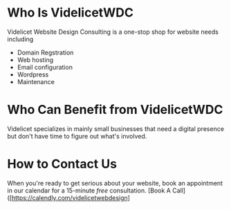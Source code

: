 # Who Is VidelicetWDC

Videlicet Website Design Consulting is a one-stop shop for website needs including
- Domain Regstration
- Web hosting
- Email configuration
- Wordpress 
- Maintenance

# Who Can Benefit from VidelicetWDC

Videlicet specializes in mainly small businesses that need a digital presence but don't have time to figure out what's involved.

# How to Contact Us
When you're ready to get serious about your website, book an appointment in our calendar for a 15-minute *free* consultation. 
[Book A Call]([https://calendly.com/videlicetwebdesign] 











